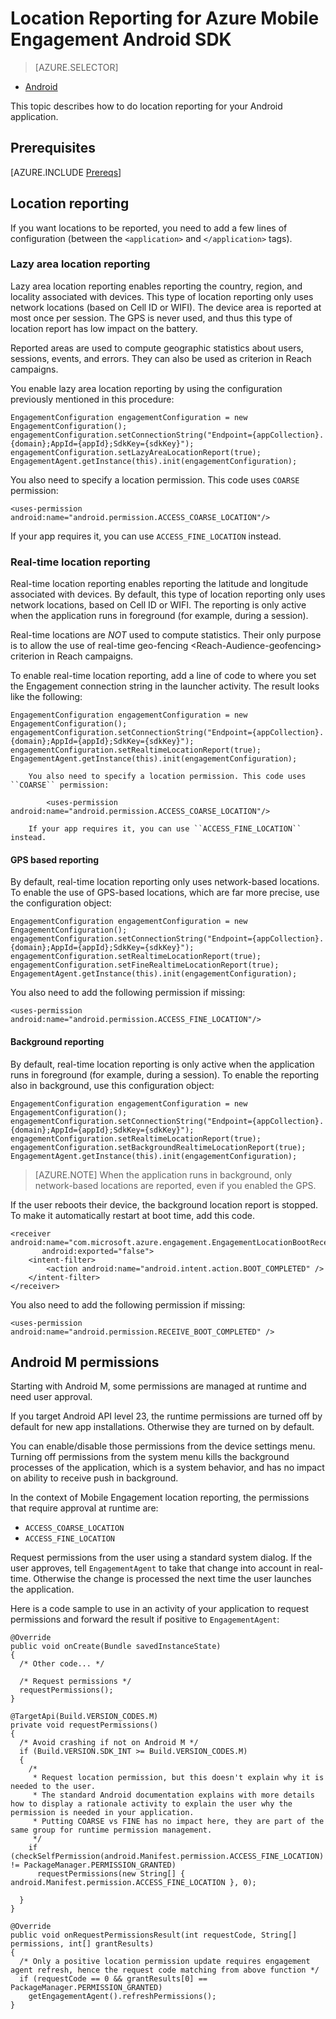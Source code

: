 <properties
	pageTitle="Location Reporting for Azure Mobile Engagement Android SDK"
	description="Describes how to configure location reporting for Azure Mobile Engagement Android SDK"
	services="mobile-engagement"
	documentationCenter="mobile"
	authors="piyushjo"
	manager="erikre"
	editor="" />

<tags
	ms.service="mobile-engagement"
	ms.workload="mobile"
	ms.tgt_pltfrm="mobile-android"
	ms.devlang="Java"
	ms.topic="article"
	ms.date="08/12/2016"
	ms.author="piyushjo;ricksal" />

# Location Reporting for Azure Mobile Engagement Android SDK

> [AZURE.SELECTOR]
- [Android](mobile-engagement-android-integrate-engagement.md)

This topic describes how to do location reporting for your Android application.

## Prerequisites

[AZURE.INCLUDE [Prereqs](../../includes/mobile-engagement-android-prereqs.md)]

## Location reporting

If you want locations to be reported, you need to add a few lines of configuration (between the `<application>` and `</application>` tags).

### Lazy area location reporting

Lazy area location reporting enables reporting the country, region, and locality associated with devices. This type of location reporting only uses network locations (based on Cell ID or WIFI). The device area is reported at most once per session. The GPS is never used, and thus this type of location report has low impact on the battery.

Reported areas are used to compute geographic statistics about users, sessions, events, and errors. They can also be used as criterion in Reach campaigns.

You enable lazy area location reporting by using the configuration previously mentioned in this procedure:

    EngagementConfiguration engagementConfiguration = new EngagementConfiguration();
    engagementConfiguration.setConnectionString("Endpoint={appCollection}.{domain};AppId={appId};SdkKey={sdkKey}");
    engagementConfiguration.setLazyAreaLocationReport(true);
    EngagementAgent.getInstance(this).init(engagementConfiguration);

You also need to specify a location permission. This code uses ``COARSE`` permission:

	<uses-permission android:name="android.permission.ACCESS_COARSE_LOCATION"/>

If your app requires it, you can use ``ACCESS_FINE_LOCATION`` instead.

### Real-time location reporting

Real-time location reporting enables reporting the latitude and longitude associated with devices. By default, this type of location reporting only uses network locations, based on Cell ID or WIFI. The reporting is only active when the application runs in foreground (for example, during a session).

Real-time locations are *NOT* used to compute statistics. Their only purpose is to allow the use of real-time
geo-fencing \<Reach-Audience-geofencing\> criterion in Reach campaigns.

To enable real-time location reporting, add a line of code to where you set the Engagement connection string in the launcher activity. The result looks like the following:

    EngagementConfiguration engagementConfiguration = new EngagementConfiguration();
    engagementConfiguration.setConnectionString("Endpoint={appCollection}.{domain};AppId={appId};SdkKey={sdkKey}");
    engagementConfiguration.setRealtimeLocationReport(true);
    EngagementAgent.getInstance(this).init(engagementConfiguration);

		You also need to specify a location permission. This code uses ``COARSE`` permission:

			<uses-permission android:name="android.permission.ACCESS_COARSE_LOCATION"/>

		If your app requires it, you can use ``ACCESS_FINE_LOCATION`` instead.

#### GPS based reporting

By default, real-time location reporting only uses network-based locations. To enable the use of GPS-based locations, which are far more precise, use the configuration object:

    EngagementConfiguration engagementConfiguration = new EngagementConfiguration();
    engagementConfiguration.setConnectionString("Endpoint={appCollection}.{domain};AppId={appId};SdkKey={sdkKey}");
    engagementConfiguration.setRealtimeLocationReport(true);
    engagementConfiguration.setFineRealtimeLocationReport(true);
    EngagementAgent.getInstance(this).init(engagementConfiguration);

You also need to add the following permission if missing:

	<uses-permission android:name="android.permission.ACCESS_FINE_LOCATION"/>

#### Background reporting

By default, real-time location reporting is only active when the application runs in foreground (for example, during a session). To enable the reporting also in background, use this configuration object:

    EngagementConfiguration engagementConfiguration = new EngagementConfiguration();
    engagementConfiguration.setConnectionString("Endpoint={appCollection}.{domain};AppId={appId};SdkKey={sdkKey}");
    engagementConfiguration.setRealtimeLocationReport(true);
    engagementConfiguration.setBackgroundRealtimeLocationReport(true);
    EngagementAgent.getInstance(this).init(engagementConfiguration);

> [AZURE.NOTE] When the application runs in background, only network-based locations are reported, even if you enabled the GPS.

If the user reboots their device, the background location report is stopped. To make it automatically restart at boot time, add this code.

	<receiver android:name="com.microsoft.azure.engagement.EngagementLocationBootReceiver"
		   android:exported="false">
		<intent-filter>
		    <action android:name="android.intent.action.BOOT_COMPLETED" />
		</intent-filter>
	</receiver>

You also need to add the following permission if missing:

	<uses-permission android:name="android.permission.RECEIVE_BOOT_COMPLETED" />

## Android M permissions

Starting with Android M, some permissions are managed at runtime and need user approval.

If you target Android API level 23, the runtime permissions are turned off by default for new app installations. Otherwise they are turned on by default.

You can enable/disable those permissions from the device settings menu. Turning off permissions from the system menu kills the background processes of the application, which is a system behavior, and has no impact on ability to receive push in background.

In the context of Mobile Engagement location reporting, the permissions that require approval at runtime are:

- `ACCESS_COARSE_LOCATION`
- `ACCESS_FINE_LOCATION`

Request permissions from the user using a standard system dialog. If the user approves, tell ``EngagementAgent`` to take that change into account in real-time. Otherwise the change is processed the next time the user launches the application.

Here is a code sample to use in an activity of your application to request permissions and forward the result if positive to ``EngagementAgent``:

    @Override
    public void onCreate(Bundle savedInstanceState)
    {
      /* Other code... */

      /* Request permissions */
      requestPermissions();
    }

    @TargetApi(Build.VERSION_CODES.M)
    private void requestPermissions()
    {
      /* Avoid crashing if not on Android M */
      if (Build.VERSION.SDK_INT >= Build.VERSION_CODES.M)
      {
        /*
         * Request location permission, but this doesn't explain why it is needed to the user.
         * The standard Android documentation explains with more details how to display a rationale activity to explain the user why the permission is needed in your application.
         * Putting COARSE vs FINE has no impact here, they are part of the same group for runtime permission management.
         */
        if (checkSelfPermission(android.Manifest.permission.ACCESS_FINE_LOCATION) != PackageManager.PERMISSION_GRANTED)
          requestPermissions(new String[] { android.Manifest.permission.ACCESS_FINE_LOCATION }, 0);

      }
    }

    @Override
    public void onRequestPermissionsResult(int requestCode, String[] permissions, int[] grantResults)
    {
      /* Only a positive location permission update requires engagement agent refresh, hence the request code matching from above function */
      if (requestCode == 0 && grantResults[0] == PackageManager.PERMISSION_GRANTED)
        getEngagementAgent().refreshPermissions();
    }

